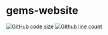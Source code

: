# gems-website

[![GitHub code size](https://img.shields.io/github/repo-size/LK152/gems-website)](https://github.com/LK152/gems-website)
[![Github line count](https://img.shields.io/tokei/lines/github/LK152/gems-website)](https://github.com/LK152/gems-website)
